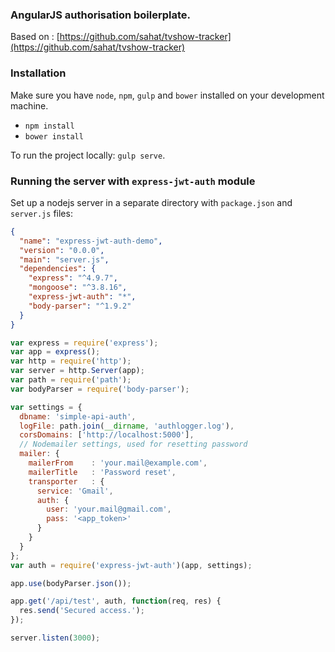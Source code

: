 ### AngularJS authorisation boilerplate.
Based on : [https://github.com/sahat/tvshow-tracker](https://github.com/sahat/tvshow-tracker)

### Installation

Make sure you have `node`, `npm`, `gulp` and `bower` installed on your development machine.

* `npm install`
* `bower install`

To run the project locally: `gulp serve`.

### Running the server with `express-jwt-auth` module

Set up a nodejs server in a separate directory with `package.json` and `server.js` files:

```json
{
  "name": "express-jwt-auth-demo",
  "version": "0.0.0",
  "main": "server.js",
  "dependencies": {
    "express": "^4.9.7",
    "mongoose": "^3.8.16",
    "express-jwt-auth": "*",
    "body-parser": "^1.9.2"
  }
}
```

```javascript
var express = require('express');
var app = express();
var http = require('http');
var server = http.Server(app);
var path = require('path');
var bodyParser = require('body-parser');

var settings = {
  dbname: 'simple-api-auth',
  logFile: path.join(__dirname, 'authlogger.log'),
  corsDomains: ['http://localhost:5000'],
  // Nodemailer settings, used for resetting password
  mailer: {
    mailerFrom    : 'your.mail@example.com',
    mailerTitle   : 'Password reset',
    transporter   : {
      service: 'Gmail',
      auth: {
        user: 'your.mail@gmail.com',
        pass: '<app_token>'
      }
    }
  }
};
var auth = require('express-jwt-auth')(app, settings);

app.use(bodyParser.json());

app.get('/api/test', auth, function(req, res) {
  res.send('Secured access.');
});

server.listen(3000);

```